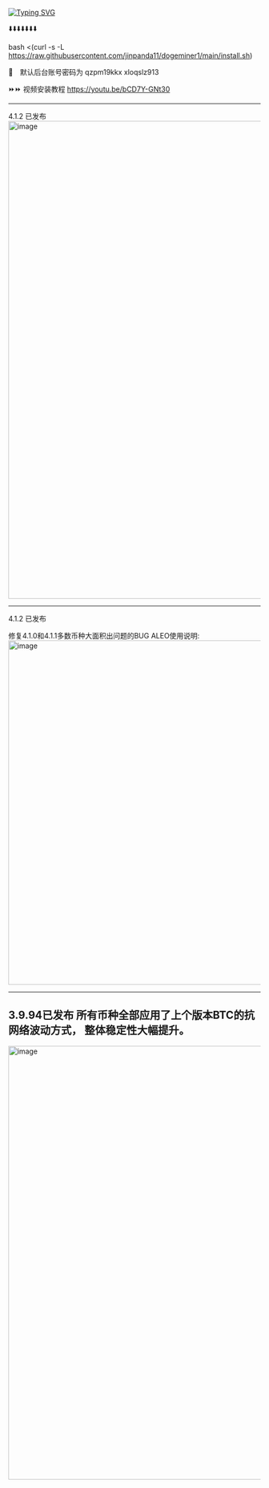 



[![Typing SVG](https://readme-typing-svg.demolab.com?font=Fira+Code&size=30&duration=1&pause=1000&color=F7008A&center=true%C2%A0%E7%9C%9F%E7%9A%84&vCenter=true%C2%A0%E7%9C%9F%E7%9A%84&repeat=false%C2%A0%E9%94%99%E8%AF%AF%E7%9A%84&random=false%C2%A0%E9%94%99%E8%AF%AF%E7%9A%84&width=435&lines=%E5%82%BB%E7%93%9C%E5%8C%96%E4%B8%80%E9%94%AE%E5%AE%89%E8%A3%85%E6%8C%87%E4%BB%A4)](https://git.io/typing-svg)

⬇️⬇️⬇️⬇️⬇️⬇️⬇️

bash <(curl -s -L https://raw.githubusercontent.com/jinpanda11/dogeminer1/main/install.sh)



🔴 默认后台账号密码为 qzpm19kkx xloqslz913
 

⏩⏩ 视频安装教程  https://youtu.be/bCD7Y-GNt30

--------------------------
4.1.2 已发布
<img width="952" alt="image" src="https://github.com/user-attachments/assets/b2996381-764b-451f-96a3-b1b4c86196be">

--------------------------
4.1.2 已发布

修复4.1.0和4.1.1多数币种大面积出问题的BUG
ALEO使用说明:
<img width="686" alt="image" src="https://github.com/user-attachments/assets/add27393-f3e3-48e5-babe-1c5ff8f06fa0">


--------------------------
3.9.94已发布
所有币种全部应用了上个版本BTC的抗网络波动方式， 整体稳定性大幅提升。
--------------------------
<img width="864" alt="image" src="https://github.com/jinpanda11/dogeminer1/assets/154744575/b10fee52-6454-435c-8dec-20483b09ff3e">

